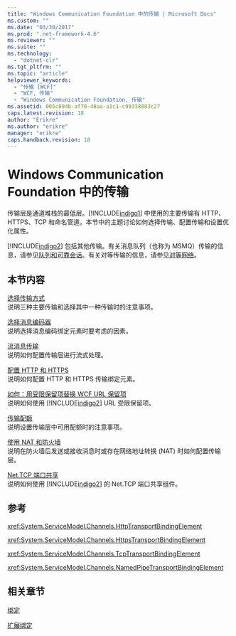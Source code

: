 ```yaml
---
title: "Windows Communication Foundation 中的传输 | Microsoft Docs"
ms.custom: ""
ms.date: "03/30/2017"
ms.prod: ".net-framework-4.6"
ms.reviewer: ""
ms.suite: ""
ms.technology: 
  - "dotnet-clr"
ms.tgt_pltfrm: ""
ms.topic: "article"
helpviewer_keywords: 
  - "传输 [WCF]"
  - "WCF, 传输"
  - "Windows Communication Foundation, 传输"
ms.assetid: 005c894b-af70-48aa-a1c1-c99338083c27
caps.latest.revision: 18
author: "Erikre"
ms.author: "erikre"
manager: "erikre"
caps.handback.revision: 18
---
```

# Windows Communication Foundation 中的传输
传输层是通道堆栈的最低层。[!INCLUDE[indigo1](../../../../includes/indigo1-md.md)] 中使用的主要传输有 HTTP、HTTPS、TCP 和命名管道。本节中的主题讨论如何选择传输、配置传输和设置优化属性。  
  
 [!INCLUDE[indigo2](../../../../includes/indigo2-md.md)] 包括其他传输。有关消息队列（也称为 MSMQ）传输的信息，请参见[队列和可靠会话](../../../../docs/framework/wcf/feature-details/queues-and-reliable-sessions.md)。有关对等传输的信息，请参见[对等网络](../../../../docs/framework/wcf/feature-details/peer-to-peer-networking.md)。  
  
## 本节内容  
 [选择传输方式](../../../../docs/framework/wcf/feature-details/choosing-a-transport.md)  
 说明三种主要传输和选择其中一种传输时的注意事项。  
  
 [选择消息编码器](../../../../docs/framework/wcf/feature-details/choosing-a-message-encoder.md)  
 说明选择消息编码绑定元素时要考虑的因素。  
  
 [流消息传输](../../../../docs/framework/wcf/feature-details/streaming-message-transfer.md)  
 说明如何配置传输层进行流式处理。  
  
 [配置 HTTP 和 HTTPS](../../../../docs/framework/wcf/feature-details/configuring-http-and-https.md)  
 说明如何配置 HTTP 和 HTTPS 传输绑定元素。  
  
 [如何：用受限保留项替换 WCF URL 保留项](../../../../docs/framework/wcf/feature-details/how-to-replace-the-wcf-url-reservation-with-a-restricted-reservation.md)  
 说明如何使用 [!INCLUDE[indigo2](../../../../includes/indigo2-md.md)] URL 受限保留项。  
  
 [传输配额](../../../../docs/framework/wcf/feature-details/transport-quotas.md)  
 说明设置传输层中可用配额时的注意事项。  
  
 [使用 NAT 和防火墙](../../../../docs/framework/wcf/feature-details/working-with-nats-and-firewalls.md)  
 说明在防火墙后发送或接收消息时或存在网络地址转换 \(NAT\) 时如何配置传输层。  
  
 [Net.TCP 端口共享](../../../../docs/framework/wcf/feature-details/net-tcp-port-sharing.md)  
 说明如何使用 [!INCLUDE[indigo2](../../../../includes/indigo2-md.md)] 的 Net.TCP 端口共享组件。  
  
## 参考  
 <xref:System.ServiceModel.Channels.HttpTransportBindingElement>  
  
 <xref:System.ServiceModel.Channels.HttpsTransportBindingElement>  
  
 <xref:System.ServiceModel.Channels.TcpTransportBindingElement>  
  
 <xref:System.ServiceModel.Channels.NamedPipeTransportBindingElement>  
  
## 相关章节  
 [绑定](../../../../docs/framework/wcf/feature-details/bindings.md)  
  
 [扩展绑定](../../../../docs/framework/wcf/extending/extending-bindings.md)